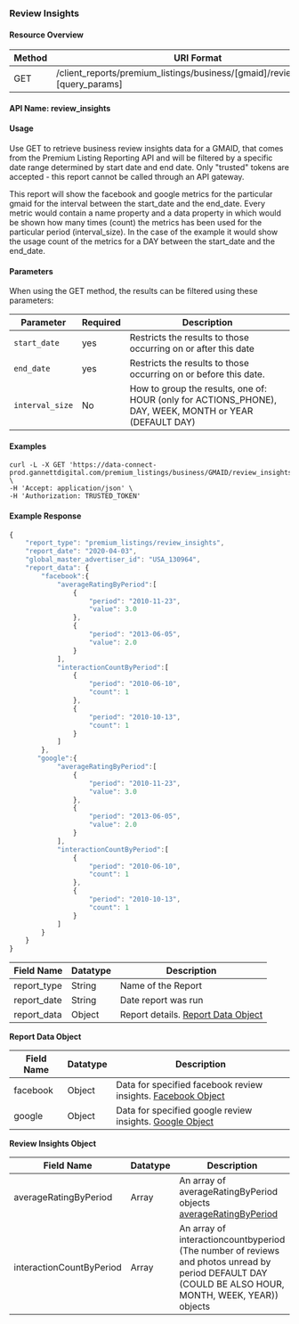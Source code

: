 ### Review Insights

#### Resource Overview

| Method | URI Format |
|---|---|
| GET | /client_reports/premium_listings/business/[gmaid]/review_insights?[query_params]

#### API Name: review_insights
#### Usage
Use GET to retrieve business review insights data for a GMAID, that comes from the Premium Listing Reporting API and will be filtered by a specific date range determined by start date and end date.  Only "trusted" tokens are accepted - this report cannot be called through an API gateway.

This report will show the facebook and google metrics for the particular gmaid for the interval between the start_date and the end_date. Every metric would contain a name property and a data property in which would be shown how many times (count) the metrics has been used for the particular period (interval_size). In the case of the example it would show the usage count of the metrics for a DAY between the start_date and the end_date. 

#### Parameters

When using the GET method, the results can be filtered using these parameters:

| Parameter | Required | Description |
|---|---|---|
|`start_date`|yes|Restricts the results to those occurring on or after this date|
|`end_date`|yes|Restricts the results to those occurring on or before this date.|
|`interval_size`|No| How to group the results, one of: HOUR (only for ACTIONS_PHONE), DAY, WEEK, MONTH or YEAR (DEFAULT DAY)|

#### Examples

```
curl -L -X GET 'https://data-connect-prod.gannettdigital.com/premium_listings/business/GMAID/review_insights' \
-H 'Accept: application/json' \
-H 'Authorization: TRUSTED_TOKEN'
```

#### Example Response
```javascript
{
    "report_type": "premium_listings/review_insights",
    "report_date": "2020-04-03",
    "global_master_advertiser_id": "USA_130964",
    "report_data": {
        "facebook":{
            "averageRatingByPeriod":[
                {
                    "period": "2010-11-23",
                    "value": 3.0
                },
                {
                    "period": "2013-06-05",
                    "value": 2.0
                }
            ],
            "interactionCountByPeriod":[
                {
                    "period": "2010-06-10",
                    "count": 1
                },
                {
                    "period": "2010-10-13",
                    "count": 1
                }
            ]
        },
       "google":{
            "averageRatingByPeriod":[
                {
                    "period": "2010-11-23",
                    "value": 3.0
                },
                {
                    "period": "2013-06-05",
                    "value": 2.0
                }
            ],
            "interactionCountByPeriod":[
                {
                    "period": "2010-06-10",
                    "count": 1
                },
                {
                    "period": "2010-10-13",
                    "count": 1
                }
            ]
        }
    }
}
```
|Field Name|Datatype|Description|
|---|---|---|
|report_type|String|Name of the Report|
|report_date|String|Date report was run|
|report_data|Object|Report details. [Report Data Object](#reviewinsightsreportdata)|

<a name="reviewinsightsreportdata"></a>
**Report Data Object**

|Field Name|Datatype|Description|
|---|---|---|
|facebook|Object|Data for specified facebook review insights. [Facebook Object](#reviewinsights)|
|google|Object|Data for specified google review insights. [Google Object](#reviewinsights)|

<a name="reviewinsights"></a>
**Review Insights Object**


|Field Name|Datatype|Description|
|---|---|---|
|averageRatingByPeriod|Array|An array of averageRatingByPeriod objects [averageRatingByPeriod ](https://uberall.com/en/developers/resources#TimeSeriesSegment)|
|interactionCountByPeriod|Array|An array of interactioncountbyperiod (The number of reviews and photos unread by period DEFAULT DAY (COULD BE ALSO HOUR, MONTH, WEEK, YEAR)) objects
